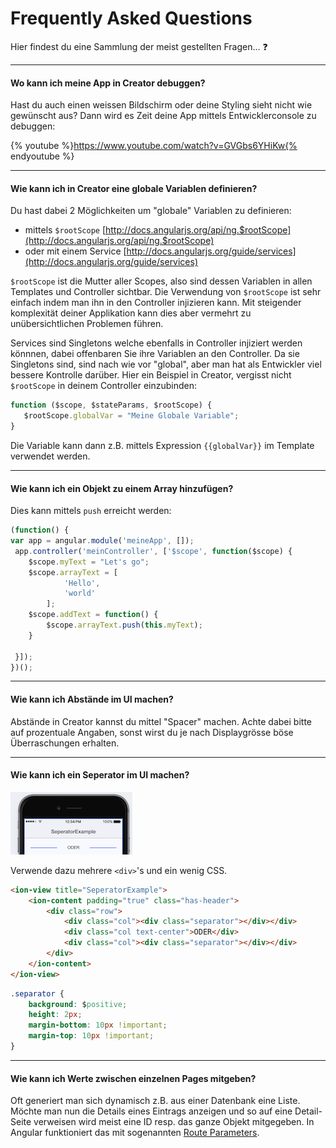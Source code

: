 # Frequently Asked Questions 

Hier findest du eine Sammlung der meist gestellten Fragen... ❓

---
#### Wo kann ich meine App in Creator debuggen?
Hast du auch einen weissen Bildschirm oder deine Styling sieht nicht wie gewünscht aus? Dann wird es Zeit deine App mittels Entwicklerconsole zu debuggen:

{% youtube %}https://www.youtube.com/watch?v=GVGbs6YHiKw{% endyoutube %}

---
#### Wie kann ich in Creator eine globale Variablen definieren?
Du hast dabei 2 Möglichkeiten um "globale" Variablen zu definieren:

* mittels  ```$rootScope``` [http://docs.angularjs.org/api/ng.$rootScope](http://docs.angularjs.org/api/ng.$rootScope)
* oder mit einem Service [http://docs.angularjs.org/guide/services](http://docs.angularjs.org/guide/services)


```$rootScope``` ist die Mutter aller Scopes, also sind dessen Variablen in allen Templates und Controller sichtbar. Die Verwendung von ```$rootScope``` ist sehr einfach indem man ihn in den Controller injizieren kann. Mit steigender komplexität deiner Applikation kann dies aber vermehrt zu unübersichtlichen Problemen führen. 

Services sind Singletons welche ebenfalls in Controller injiziert werden könnnen, dabei offenbaren Sie ihre Variablen an den Controller. Da sie Singletons sind, sind nach wie vor "global", aber man hat als Entwickler viel bessere Kontrolle darüber. 
Hier ein Beispiel in Creator, vergisst nicht ```$rootScope``` in deinem Controller einzubinden:
```js
function ($scope, $stateParams, $rootScope) {
   $rootScope.globalVar = "Meine Globale Variable";
}
```
Die Variable kann dann z.B. mittels Expression ```{{globalVar}}``` im Template verwendet werden. 


---
#### Wie kann ich ein Objekt zu einem Array hinzufügen? 
Dies kann mittels ```push``` erreicht werden:
```js
(function() {
var app = angular.module('meineApp', []);
 app.controller('meinController', ['$scope', function($scope) {
    $scope.myText = "Let's go";
    $scope.arrayText = [
            'Hello',
            'world'
        ];
    $scope.addText = function() {
        $scope.arrayText.push(this.myText);
    }

 }]);
})();
```
---
#### Wie kann ich Abstände im UI machen?
Abstände in Creator kannst du mittel "Spacer" machen. Achte dabei bitte auf prozentuale Angaben, sonst wirst du je nach Displaygrösse böse Überraschungen erhalten. 

---
#### Wie kann ich ein Seperator im UI machen?
![](/_allgemein/seperator-example.png)

Verwende dazu mehrere ```<div>```'s und ein wenig CSS.

```html
<ion-view title="SeperatorExample">
	<ion-content padding="true" class="has-header">
        <div class="row">
            <div class="col"><div class="separator"></div></div>
            <div class="col text-center">ODER</div>
            <div class="col"><div class="separator"></div></div>
        </div>
	</ion-content>
</ion-view>
```
```css
.separator {
    background: $positive;
    height: 2px;
    margin-bottom: 10px !important;
    margin-top: 10px !important;
}
```
---
#### Wie kann ich Werte zwischen einzelnen Pages mitgeben?
Oft generiert man sich dynamisch z.B. aus einer Datenbank eine Liste. Möchte man nun die Details eines Eintrags anzeigen und so auf eine Detail-Seite verweisen wird meist eine ID resp. das ganze Objekt mitgegeben. 
In Angular funktioniert das mit sogenannten [Route Parameters](http://docs.usecreator.com/docs/route-parameters).



